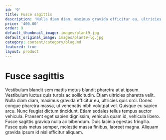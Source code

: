 ```yaml
---
id: '9'
title: Fusce sagittis
description: 'Nulla diam diam, maximus gravida efficitur eu, ultricies quis orci.'
price: '400.00'
order: 9
default_thumbnail_image: images/plant9.jpg
default_original_image: images/plant9-lg.jpg
category: content/category/blog.md
featured: true
layout: product
---
```


# Fusce sagittis

Vestibulum blandit sem mattis metus blandit pharetra at at ipsum. Vestibulum luctus quis turpis ac sollicitudin. Etiam ultricies pharetra velit. Nulla diam diam, maximus gravida efficitur eu, ultricies quis orci. Donec congue pharetra massa, ut venenatis nibh volutpat vel. Quisque eu sapien arcu. Nunc feugiat dictum tincidunt. Etiam sodales tellus tempus auctor vehicula. Praesent eget sapien dignissim, vehicula quam id, vehicula libero. Fusce sagittis gravida nulla ac bibendum. Duis lacinia egestas fringilla. Fusce quis metus semper, molestie massa finibus, laoreet magna. Aliquam gravida ipsum id nisl efficitur aliquam.